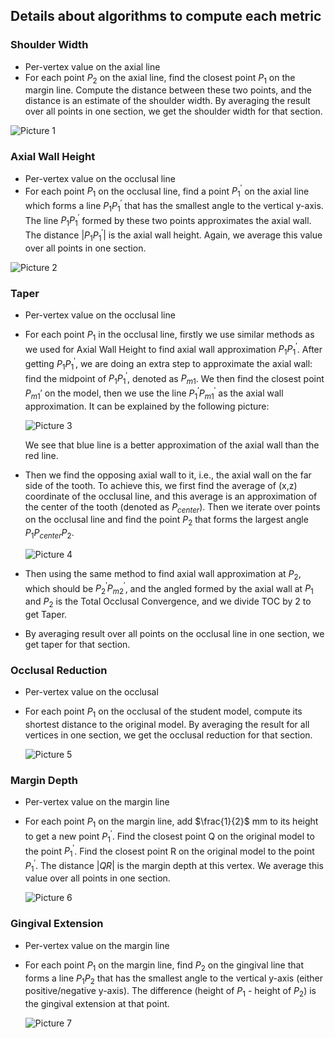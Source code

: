 ## Details about algorithms to compute each metric
### Shoulder Width
- Per-vertex value on the axial line
- For each point $P_2$ on the axial line, find the closest point $P_1$ on the margin line. Compute the distance between these two points, and the distance is an estimate of the shoulder width. By averaging the result over all points in one section, we get the shoulder width for that section.

![Picture 1](./metric_assets/Picture1.jpg)

### Axial Wall Height
- Per-vertex value on the occlusal line
- For each point $P_1$ on the occlusal line, find a point $P_1^{\prime}$ on the axial line which forms a line $P_1P_1^{\prime}$ that has the smallest angle to the vertical y-axis. The line $P_1P_1^{\prime}$ formed by these two points approximates the axial wall. The distance $|P_1P_1^{\prime}|$ is the axial wall height. Again, we average this value over all points in one section.

![Picture 2](./metric_assets/Picture2.png)

### Taper
- Per-vertex value on the occlusal line
- For each point $P_1$ in the occlusal line, firstly we use similar methods as we used for Axial Wall Height to find axial wall approximation $P_1 P_1^{\prime}$. After getting $P_1P_1^{\prime}$, we are doing an extra step to approximate the axial wall: find the midpoint of $P_1P_1^{\prime}$, denoted as $P_{m1}$. We then find the closest point $P_{m1}\prime$ on the model, then we use the line $P_1^{\prime} P_{m1}^{\prime}$ as the axial wall approximation. It can be explained by the following picture:

    ![Picture 3](./metric_assets/Picture3.jpg)
 
    We see that blue line is a better approximation of the axial wall than the red line.
- Then we find the opposing axial wall to it, i.e., the axial wall on the far side of the tooth. To achieve this, we first find the average of (x,z) coordinate of the occlusal line, and this average is an approximation of the center of the tooth (denoted as $P_{center}$). Then we iterate over points on the occlusal line and find the point $P_2$ that forms the largest angle $P_1P_{center}P_2$.

    ![Picture 4](./metric_assets/Picture4.jpg)

 
- Then using the same method to find axial wall approximation at $P_2$, which should be $P_2^{\prime} P_{m2}^{\prime}$, and the angled formed by the axial wall at $P_1$ and $P_2$ is the Total Occlusal Convergence, and we divide TOC by 2 to get Taper.
- By averaging result over all points on the occlusal line in one section, we get taper for that section.

### Occlusal Reduction
- Per-vertex value on the occlusal
- For each point $P_1$ on the occlusal of the student model, compute its shortest distance to the original model. By averaging the result for all vertices in one section, we get the occlusal reduction for that section.

    ![Picture 5](./metric_assets/Picture5.jpg)

### Margin Depth
- Per-vertex value on the margin line
- For each point $P_1$ on the margin line, add $\frac{1}{2}$ mm to its height to get a new point $P_1^{\prime}$.
Find the closest point Q on the original model to the point $P_1^{\prime}$.
Find the closest point R on the original model to the point $P_1^{\prime}$.
The distance $|QR|$ is the margin depth at this vertex.
We average this value over all points in one section.

    ![Picture 6](./metric_assets/Picture6.jpg)
 
### Gingival Extension
- Per-vertex value on the margin line
- For each point $P_1$ on the margin line, find $P_2$ on the gingival line that forms a line $P_1P_2$ that has the smallest angle to the vertical y-axis (either positive/negative y-axis). The difference (height of $P_1$ - height of $P_2$) is the gingival extension at that point.

    ![Picture 7](./metric_assets/Picture7.jpg)
